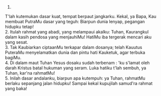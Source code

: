 1.
T'lah kutemukan dasar kuat, tempat berpaut jangkarku.
Kekal, ya Bapa, Kau membuat PutraMu dasar yang teguh:
Biarpun dunia lenyap, pegangan hidupku tetap!
<br>
2.
Itulah rahmat yang abadi, yang melampaui akalku:
Tuhan, Kaurangkul dalam kasih pendosa yang menjauhiMu!
HatiMu iba tergerak mencari aku yang sesat.
<br>
3.
Tak Kaubiarkan ciptaanMu terkapar dalam dosanya;
telah Kauutus PuteraMu menyelamatkan dunia
dan pintu hati Kauketuk, agar terbuka bagiMu.
<br>
4.
Di dalam maut Tuhan Yesus dosaku sudah terbenam :
'ku s'lamat oleh darah Kristus batal hukuman yang seram.
Luka hatiku t'lah sembuh, ya Tuhan, kar'na rahmatMu!
<br>
5.
Inilah dasar andalanku, biarpun apa kutempuh:
ya Tuhan, rahmatMu berlaku sepanjang jalan hidupku!
Sampai kekal kupujilah samud'ra rahmat yang baka!